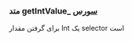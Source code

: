 <h3>
متد getIntValue_
<a class="ext-link" href="classes_Tetris_Gameplay.js.html#line24" >سورس</a>
</h3>
برای گرفتن مقدار Int یک selector است
